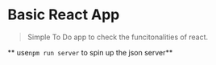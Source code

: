 # Basic React App

> Simple To Do app to check the funcitonalities of react.

** use`npm run server` to spin up the json server**
